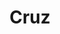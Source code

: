 ---
title: Cruz
date: 
draft: false

# descripcion
description : Cruz

materials: Plata 925

color: Plateado

dimensions: 1,5cm x 2,5cm

code: 02-14-0215

type: "Dijes"

categories: []

price: $2.180,00

price_eftvo: $1.850,00

# Images
# first image will be shown in the product page
images:
  # - image: "images/path_to_image"
  # La ubicacion de las imagenes es imagenes/Dijes/Dijes.Plata/02-14-0215-cruz
  - image: "./images/dijes/plata/02-14-0215-cruz.JPG"
---
